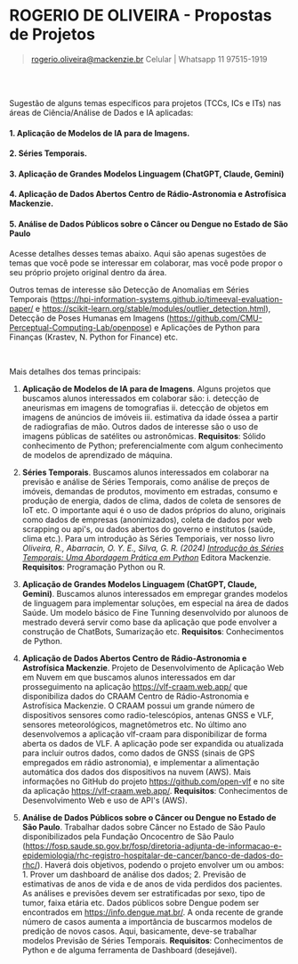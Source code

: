 # ROGERIO DE OLIVEIRA - Propostas de Projetos

> rogerio.oliveira@mackenzie.br
> Celular | Whatsapp 11 97515-1919

<br>
<br>

Sugestão de alguns temas específicos para projetos (TCCs, ICs e ITs) nas áreas de Ciência/Análise de Dados e IA aplicadas: 

#### 1. **Aplicação de Modelos de IA para de Imagens**.

#### 2. **Séries Temporais**.

#### 3. **Aplicação de Grandes Modelos Linguagem (ChatGPT, Claude, Gemini)**

#### 4. **Aplicação de Dados Abertos Centro de Rádio-Astronomia e Astrofísica Mackenzie**. 

#### 5. **Análise de Dados Públicos sobre o Câncer ou Dengue no Estado de São Paulo**

Acesse detalhes desses temas abaixo. Aqui são apenas sugestões de temas que você pode se interessar em colaborar, mas você pode propor o seu próprio projeto original dentro da área.  

Outros temas de interesse são Detecção de Anomalias em Séries Temporais (https://hpi-information-systems.github.io/timeeval-evaluation-paper/ e https://scikit-learn.org/stable/modules/outlier_detection.html), Detecção de Poses Humanas em Imagens (https://github.com/CMU-Perceptual-Computing-Lab/openpose) e Aplicações de Python para Finanças (Krastev, N. Python for Finance) etc.



<br>

Mais detalhes dos temas principais: 

1. **Aplicação de Modelos de IA para de Imagens**. Alguns projetos que buscamos alunos interessados em colaborar são: i. detecção de aneurismas em imagens de tomografias ii. detecção de objetos em imagens de anúncios de imóveis iii. estimativa da idade óssea a partir de radiografias de mão. Outros dados de interesse são o uso de imagens públicas de satélites ou astronômicas. **Requisitos**: Sólido conhecimento de Python; preferencialmente com algum conhecimento de modelos de aprendizado de máquina.  
  
2. **Séries Temporais**. Buscamos alunos interessados em colaborar na previsão e análise de Séries Temporais, como análise de preços de imóveis, demandas de produtos, movimento em estradas, consumo e produção de energia, dados de clima, dados de coleta de sensores de IoT etc. O importante aqui é o uso de dados próprios do aluno, originais como dados de empresas (anonimizados), coleta de dados por web scrapping ou api's, ou dados abertos do governo e institutos (saúde, clima etc.). Para um introdução às Séries Temporiais, ver nosso livro *Oliveira, R., Abarracin, O. Y. E., Silva, G. R. (2024) [Introdução às Séries Temporais: Uma Abordagem Prática em Python](https://github.com/Introducao-Series-Temporais-em-Python/Book)* Editora Mackenzie. **Requisitos**: Programação Python ou R.   

3. **Aplicação de Grandes Modelos Linguagem (ChatGPT, Claude, Gemini)**. Buscamos alunos interessados em empregar grandes modelos de linguagem para implementar soluções, em especial na área de dados Saúde. Um modelo básico de Fine Tunning desenvolvido por alunoos de mestrado deverá servir como base da aplicação que pode envolver a construção de ChatBots, Sumarização etc. **Requisitos**: Conhecimentos de Python.

4. **Aplicação de Dados Abertos Centro de Rádio-Astronomia e Astrofísica Mackenzie**. Projeto de Desenvolvimento de Aplicação Web em Nuvem em que buscamos alunos interessados em dar prosseguimento na aplicação https://vlf-craam.web.app/ que disponibiliza dados do CRAAM Centro de Rádio-Astronomia e Astrofísica Mackenzie. O CRAAM possui um grande número de dispositivos sensores como radio-telescópios, antenas GNSS e VLF, sensores meteorológicos, magnetômetros etc. No último ano desenvolvemos a aplicação vlf-craam para disponibilizar de forma aberta os dados de VLF. A aplicação pode ser expandida ou atualizada para incluir outros dados, como dados de GNSS (sinais de GPS empregados em rádio astronomia), e implementar a alimentação automática dos dados dos dispositivos na nuvem (AWS). Mais informações no GitHub do projeto https://github.com/open-vlf e no site da aplicação https://vlf-craam.web.app/. **Requisitos**: Conhecimentos de Desenvolvimento Web e uso de API's (AWS).

5. **Análise de Dados Públicos sobre o Câncer ou Dengue no Estado de São Paulo**. Trabalhar dados sobre Câncer no Estado de São Paulo disponibilizados pela Fundação Oncocentro de São Paulo (https://fosp.saude.sp.gov.br/fosp/diretoria-adjunta-de-informacao-e-epidemiologia/rhc-registro-hospitalar-de-cancer/banco-de-dados-do-rhc/). Haverá dois objetivos, podendo o projeto envolver um ou ambos: 1. Prover um dashboard de análise dos dados; 2. Previsão de estimativas de anos de vida e de anos de vida perdidos dos pacientes. As análises e previsões devem ser estratificadas por sexo, tipo de tumor, faixa etária etc. Dados públicos sobre Dengue podem ser encontrados em https://info.dengue.mat.br/. A onda recente de grande número de casos aumenta a importância de buscarmos modelos de predição de novos casos. Aqui, basicamente, deve-se trabalhar modelos Previsão de Séries Temporais. **Requisitos**: Conhecimentos de Python e de alguma ferramenta de Dashboard (desejável).





